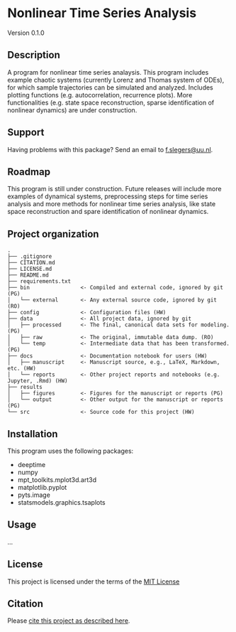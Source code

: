 # Nonlinear Time Series Analysis

Version 0.1.0

## Description
A program for nonlinear time series analaysis. This program includes example chaotic systems (currently Lorenz and Thomas system of ODEs), for which sample trajectories can be simulated and analyzed. 
Includes plotting functions (e.g. autocorrelation, recurrence plots). More functionalities (e.g. state space reconstruction, sparse identification of nonlinear dynamics) are under construction.

## Support

Having problems with this package? Send an email to f.slegers@uu.nl.

## Roadmap

This program is still under construction. Future releases will include more examples of dynamical systems, preprocessing steps for time series analysis and more 
methods for nonlinear time series analysis, like state space reconstruction and spare identification of nonlinear dynamics.

## Project organization

```
.
├── .gitignore
├── CITATION.md
├── LICENSE.md
├── README.md
├── requirements.txt
├── bin                <- Compiled and external code, ignored by git (PG)
│   └── external       <- Any external source code, ignored by git (RO)
├── config             <- Configuration files (HW)
├── data               <- All project data, ignored by git
│   ├── processed      <- The final, canonical data sets for modeling. (PG)
│   ├── raw            <- The original, immutable data dump. (RO)
│   └── temp           <- Intermediate data that has been transformed. (PG)
├── docs               <- Documentation notebook for users (HW)
│   ├── manuscript     <- Manuscript source, e.g., LaTeX, Markdown, etc. (HW)
│   └── reports        <- Other project reports and notebooks (e.g. Jupyter, .Rmd) (HW)
├── results
│   ├── figures        <- Figures for the manuscript or reports (PG)
│   └── output         <- Other output for the manuscript or reports (PG)
└── src                <- Source code for this project (HW)

```

## Installation

This program uses the following packages:
- deeptime
- numpy
- mpt_toolkits.mplot3d.art3d
- matplotlib.pyplot
- pyts.image
- statsmodels.graphics.tsaplots


## Usage

...

## License

This project is licensed under the terms of the [MIT License](/LICENSE.md)


## Citation

Please [cite this project as described here](/CITATION.md).

